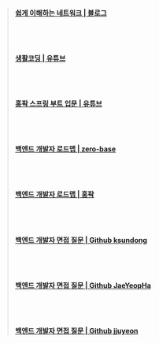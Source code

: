 <br><br>

>#### [쉽게 이해하는 네트워크 | 블로그](https://better-together.tistory.com/category/%EB%83%90%EC%98%B9%EC%95%84%20%EB%A9%8D%EB%A9%8D%ED%95%B4%EB%B4%90%28How%20to%20Speak%20IT%29/%ED%85%8C%ED%81%AC%28IT%29%20%EB%AC%B8%EB%B2%95)   
><br><br>   
>#### [생활코딩 | 유튜브](https://www.youtube.com/@coohde/playlists)
><br><br>
>#### [홍팍 스프링 부트 입문 | 유튜브](https://www.youtube.com/watch?v=_vDACE13Ubc&list=PLyebPLlVYXCiYdYaWRKgCqvnCFrLEANXt)
><br><br>
>#### [백엔드 개발자 로드맵 | zero-base](https://zero-base.co.kr/event/media_BE_school_roadmap)
><br><br>
>#### [백엔드 개발자 로드맵 | 홍팍](https://blog.hongparkedu.com/%ec%9b%b9-%ea%b0%9c%eb%b0%9c%ec%9e%90-%ec%b7%a8%ec%97%85%ec%9d%84-%ec%9c%84%ed%95%9c-%eb%b9%84%ec%a0%84%ea%b3%b5-%eb%b0%b1%ec%97%94%eb%93%9c-%ed%95%99%ec%8a%b5-%ec%88%9c%ec%84%9c/)
><br><br>
>#### [백엔드 개발자 면접 질문 | Github ksundong](https://github.com/ksundong/backend-interview-question)
><br><br>
>#### [백엔드 개발자 면접 질문 | Github JaeYeopHa](https://github.com/JaeYeopHan/Interview_Question_for_Beginner)
><br><br>
>#### [백엔드 개발자 면접 질문 | Github jjuyeon](https://github.com/jjuyeon/Tech-Interview-Study/blob/main/README.md#page_facing_up-how-to-contribute)


